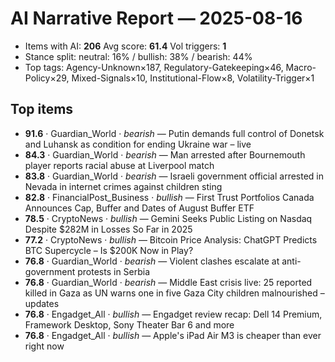 # AI Narrative Report — 2025-08-16
- Items with AI: **206**   Avg score: **61.4**   Vol triggers: **1**
- Stance split: neutral: 16% / bullish: 38% / bearish: 44%
- Top tags: Agency-Unknown×187, Regulatory-Gatekeeping×46, Macro-Policy×29, Mixed-Signals×10, Institutional-Flow×8, Volatility-Trigger×1

## Top items
- **91.6** · Guardian_World · *bearish* — Putin demands full control of Donetsk and Luhansk as condition for ending Ukraine war – live
- **84.3** · Guardian_World · *bearish* — Man arrested after Bournemouth player reports racial abuse at Liverpool match
- **83.8** · Guardian_World · *bearish* — Israeli government official arrested in Nevada in internet crimes against children sting
- **82.8** · FinancialPost_Business · *bullish* — First Trust Portfolios Canada Announces Cap, Buffer and Dates of August Buffer ETF
- **78.5** · CryptoNews · *bullish* — Gemini Seeks Public Listing on Nasdaq Despite $282M in Losses So Far in 2025
- **77.2** · CryptoNews · *bullish* — Bitcoin Price Analysis: ChatGPT Predicts BTC Supercycle – Is $200K Now in Play?
- **76.8** · Guardian_World · *bearish* — Violent clashes escalate at anti-government protests in Serbia
- **76.8** · Guardian_World · *bearish* — Middle East crisis live: 25 reported killed in Gaza as UN warns one in five Gaza City children malnourished – updates
- **76.8** · Engadget_All · *bullish* — Engadget review recap: Dell 14 Premium, Framework Desktop, Sony Theater Bar 6 and more
- **76.8** · Engadget_All · *bullish* — Apple's iPad Air M3 is cheaper than ever right now